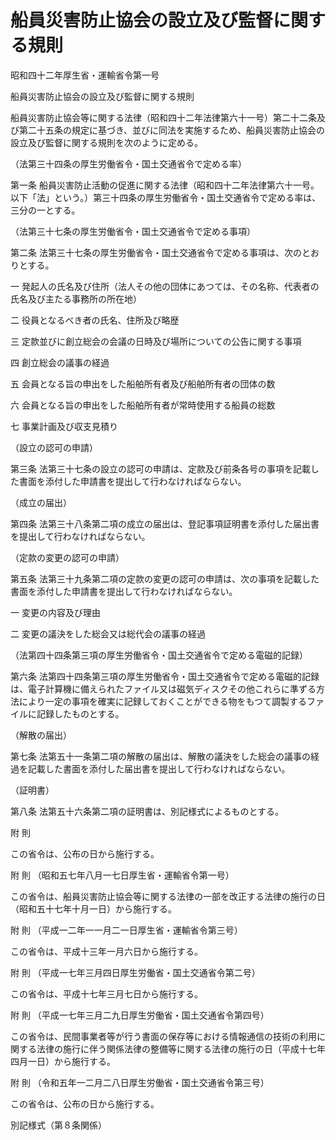 # 船員災害防止協会の設立及び監督に関する規則

昭和四十二年厚生省・運輸省令第一号

船員災害防止協会の設立及び監督に関する規則

船員災害防止協会等に関する法律（昭和四十二年法律第六十一号）第二十二条及び第二十五条の規定に基づき、並びに同法を実施するため、船員災害防止協会の設立及び監督に関する規則を次のように定める。

（法第三十四条の厚生労働省令・国土交通省令で定める率）

第一条 船員災害防止活動の促進に関する法律（昭和四十二年法律第六十一号。以下「法」という。）第三十四条の厚生労働省令・国土交通省令で定める率は、三分の一とする。

（法第三十七条の厚生労働省令・国土交通省令で定める事項）

第二条 法第三十七条の厚生労働省令・国土交通省令で定める事項は、次のとおりとする。

一 発起人の氏名及び住所（法人その他の団体にあつては、その名称、代表者の氏名及び主たる事務所の所在地）

二 役員となるべき者の氏名、住所及び略歴

三 定款並びに創立総会の会議の日時及び場所についての公告に関する事項

四 創立総会の議事の経過

五 会員となる旨の申出をした船舶所有者及び船舶所有者の団体の数

六 会員となる旨の申出をした船舶所有者が常時使用する船員の総数

七 事業計画及び収支見積り

（設立の認可の申請）

第三条 法第三十七条の設立の認可の申請は、定款及び前条各号の事項を記載した書面を添付した申請書を提出して行わなければならない。

（成立の届出）

第四条 法第三十八条第二項の成立の届出は、登記事項証明書を添付した届出書を提出して行わなければならない。

（定款の変更の認可の申請）

第五条 法第三十九条第二項の定款の変更の認可の申請は、次の事項を記載した書面を添付した申請書を提出して行わなければならない。

一 変更の内容及び理由

二 変更の議決をした総会又は総代会の議事の経過

（法第四十四条第三項の厚生労働省令・国土交通省令で定める電磁的記録）

第六条 法第四十四条第三項の厚生労働省令・国土交通省令で定める電磁的記録は、電子計算機に備えられたファイル又は磁気ディスクその他これらに準ずる方法により一定の事項を確実に記録しておくことができる物をもつて調製するファイルに記録したものとする。

（解散の届出）

第七条 法第五十一条第二項の解散の届出は、解散の議決をした総会の議事の経過を記載した書面を添付した届出書を提出して行わなければならない。

（証明書）

第八条 法第五十六条第二項の証明書は、別記様式によるものとする。

附 則

この省令は、公布の日から施行する。

附 則 （昭和五七年八月一七日厚生省・運輸省令第一号）

この省令は、船員災害防止協会等に関する法律の一部を改正する法律の施行の日（昭和五十七年十月一日）から施行する。

附 則 （平成一二年一一月二一日厚生省・運輸省令第三号）

この省令は、平成十三年一月六日から施行する。

附 則 （平成一七年三月四日厚生労働省・国土交通省令第二号）

この省令は、平成十七年三月七日から施行する。

附 則 （平成一七年三月二九日厚生労働省・国土交通省令第四号）

この省令は、民間事業者等が行う書面の保存等における情報通信の技術の利用に関する法律の施行に伴う関係法律の整備等に関する法律の施行の日（平成十七年四月一日）から施行する。

附 則 （令和五年一二月二八日厚生労働省・国土交通省令第三号）

この省令は、公布の日から施行する。

別記様式（第８条関係）

[](/./pict/2FH00000058699.pdf)
